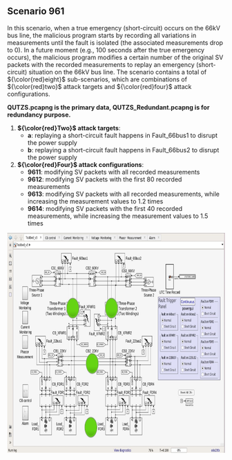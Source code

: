 ## Scenario 961
In this scenario,  when a true emergency (short-circuit) occurs on the 66kV bus line, the malicious program starts by recording all variations in measurements until the fault is isolated (the associated measurements drop to 0). In a future moment (e.g., 100 seconds after the true emergency occurs), the malicious program modifies a certain number of the original SV packets with the recorded measurements to replay an emergency (short-circuit) situation on the 66kV bus line. The scenario contains a total of ${\color{red}eight}$ sub-scenarios, which are combinations of ${\color{red}two}$ attack targets and ${\color{red}four}$ attack configurations.

**QUTZS.pcapng is the primary data, QUTZS_Redundant.pcapng is for redundancy purpose.**

1. **${\color{red}Two}$ attack targets**: 
   - **a**: replaying a short-circuit fault happens in Fault_66bus1 to disrupt the power supply
   - **b**: replaying a short-circuit fault happens in Fault_66bus2 to disrupt the power supply
2. **${\color{red}Four}$ attack configurations**:
   - **9611**: modifying SV packets with all recorded measurements
   - **9612**: modifying SV packets with the first 80 recorded measurements
   - **9613**: modifying SV packets with all recorded measurements, while increasing the measurement values to 1.2 times
   - **9614**: modifying SV packets with the first 40 recorded measurements, while increasing the measurement values to 1.5 times

<img src="https://github.com/CSCRC-SCREED/QUT-ZSS-2023-SV/blob/main/Datasets/PrimaryPlant.jpg" alt="" width="800" height="510" />